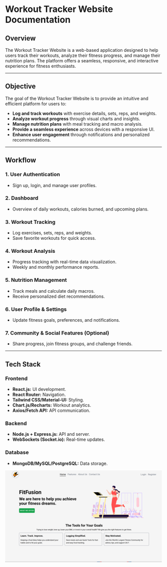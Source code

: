
# Workout Tracker Website Documentation  

## Overview  
The Workout Tracker Website is a web-based application designed to help users track their workouts, analyze their fitness progress, and manage their nutrition plans. The platform offers a seamless, responsive, and interactive experience for fitness enthusiasts.  

---

## Objective  
The goal of the Workout Tracker Website is to provide an intuitive and efficient platform for users to:  

- **Log and track workouts** with exercise details, sets, reps, and weights.  
- **Analyze workout progress** through visual charts and insights.  
- **Manage nutrition plans** with meal tracking and macro analysis.  
- **Provide a seamless experience** across devices with a responsive UI.  
- **Enhance user engagement** through notifications and personalized recommendations.  

---

## Workflow  

### 1. **User Authentication**  
   - Sign up, login, and manage user profiles.  

### 2. **Dashboard**  
   - Overview of daily workouts, calories burned, and upcoming plans.  

### 3. **Workout Tracking**  
   - Log exercises, sets, reps, and weights.  
   - Save favorite workouts for quick access.  

### 4. **Workout Analysis**  
   - Progress tracking with real-time data visualization.  
   - Weekly and monthly performance reports.  

### 5. **Nutrition Management**  
   - Track meals and calculate daily macros.  
   - Receive personalized diet recommendations.  

### 6. **User Profile & Settings**  
   - Update fitness goals, preferences, and notifications.  

### 7. **Community & Social Features (Optional)**  
   - Share progress, join fitness groups, and challenge friends.  

---

## Tech Stack  

### **Frontend**  
- **React.js:** UI development.  
- **React Router:** Navigation.  
- **Tailwind CSS/Material-UI:** Styling.  
- **Chart.js/Recharts:** Workout analytics.  
- **Axios/Fetch API:** API communication.  

### **Backend**  
- **Node.js + Express.js:** API and server.  
- **WebSockets (Socket.io):** Real-time updates.  

### **Database**  
- **MongoDB/MySQL/PostgreSQL:** Data storage.

<img src="Screenshot 2025-02-07 112438.png">

